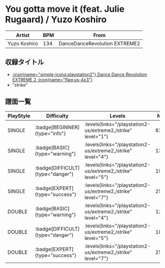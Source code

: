# You gotta move it (feat. Julie Rugaard) / Yuzo Koshiro

|Artist|BPM|From|
|------|---|----|
|Yuzo Koshiro|134|DanceDanceRevolution EXTREME2|

## 収録タイトル

- [:icon{name="simple-icons:playstation2"} Dance Dance Revolution EXTREME 2 :icon{name="flag:us-4x3"}](/playstation2-us/extreme2)
- "strike"

## 譜面一覧

|PlayStyle|Difficulty|Levels|Notes|Movie|
|---------|----------|------|-----|-----|
|SINGLE| :badge[BEGINNER]{type="info"}| :levels{links="/playstation2-us/extreme2,/strike" level="1"}|83/1||
|SINGLE| :badge[BASIC]{type="warning"}| :levels{links="/playstation2-us/extreme2,/strike" level="4"}|134/20||
|SINGLE| :badge[DIFFICULT]{type="danger"}| :levels{links="/playstation2-us/extreme2,/strike" level="5"}|192/25||
|SINGLE| :badge[EXPERT]{type="success"}| :levels{links="/playstation2-us/extreme2,/strike" level="7"}|253/12||
|DOUBLE| :badge[BASIC]{type="warning"}| :levels{links="/playstation2-us/extreme2,/strike" level="4"}|128/22||
|DOUBLE| :badge[DIFFICULT]{type="danger"}| :levels{links="/playstation2-us/extreme2,/strike" level="5"}|182/21||
|DOUBLE| :badge[EXPERT]{type="success"}| :levels{links="/playstation2-us/extreme2,/strike" level="7"}|257/17||
